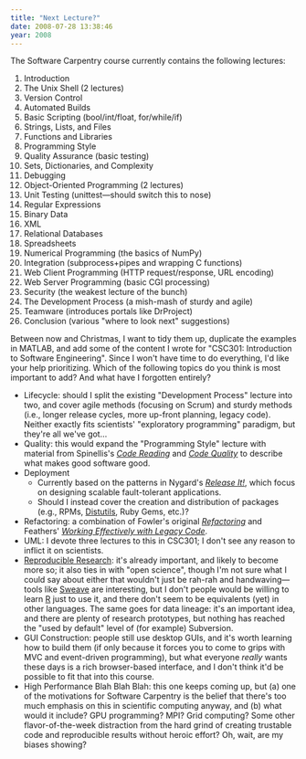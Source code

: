 ```yaml
---
title: "Next Lecture?"
date: 2008-07-28 13:38:46
year: 2008
---
```

The Software Carpentry course currently contains the following lectures:
<ol>
  <li>Introduction</li>
  <li>The Unix Shell (2 lectures)</li>
  <li>Version Control</li>
  <li>Automated Builds</li>
  <li>Basic Scripting (bool/int/float, for/while/if)</li>
  <li>Strings, Lists, and Files</li>
  <li>Functions and Libraries</li>
  <li>Programming Style</li>
  <li>Quality Assurance (basic testing)</li>
  <li>Sets, Dictionaries, and Complexity</li>
  <li>Debugging</li>
  <li>Object-Oriented Programming (2 lectures)</li>
  <li>Unit Testing (unittest—should switch this to nose)</li>
  <li>Regular Expressions</li>
  <li>Binary Data</li>
  <li>XML</li>
  <li>Relational Databases</li>
  <li>Spreadsheets</li>
  <li>Numerical Programming (the basics of NumPy)</li>
  <li>Integration (subprocess+pipes and wrapping C functions)</li>
  <li>Web Client Programming (HTTP request/response, URL encoding)</li>
  <li>Web Server Programming (basic CGI processing)</li>
  <li>Security (the weakest lecture of the bunch)</li>
  <li>The Development Process (a mish-mash of sturdy and agile)</li>
  <li>Teamware (introduces portals like DrProject)</li>
  <li>Conclusion (various "where to look next" suggestions)</li>
</ol>
Between now and Christmas, I want to tidy them up, duplicate the examples in MATLAB, and add some of the content I wrote for "CSC301: Introduction to Software Engineering".  Since I won't have time to do everything, I'd like your help prioritizing.  Which of the following topics do you think is most important to add?  And what have I forgotten entirely?
<ul>
  <li>Lifecycle: should I split the existing "Development Process" lecture into two, and cover agile methods (focusing on Scrum) and sturdy methods (i.e., longer release cycles, more up-front planning, legacy code). Neither exactly fits scientists' "exploratory programming" paradigm, but they're all we've got…</li>
  <li>Quality: this would expand the "Programming Style" lecture with material from Spinellis's <a href="http://www.amazon.com/Code-Reading-Perspective-Effective-Development/dp/0201799405"><cite>Code Reading</cite></a> and <a href="http://www.amazon.com/Code-Quality-Perspective-Effective-Development/dp/0321166078"><cite>Code Quality</cite></a> to describe what makes good software good.</li>
  <li>Deployment
<ul>
  <li>Currently based on the patterns in Nygard's <a href="http://www.amazon.com/Release-Production-Ready-Software-Pragmatic-Programmers/dp/0978739213"><cite>Release It!</cite></a>, which focus on designing scalable fault-tolerant applications.</li>
  <li>Should I instead cover the creation and distribution of packages (e.g., RPMs, <a href="http://docs.python.org/dist/dist.html">Distutils</a>, Ruby Gems, etc.)?</li>
</ul>
</li>
  <li>Refactoring: a combination of Fowler's original <a href="http://www.amazon.com/Refactoring-Improving-Existing-Addison-Wesley-Technology/dp/0201485672"><cite>Refactoring</cite></a> and Feathers' <a href="http://www.amazon.com/Working-Effectively-Legacy-Robert-Martin/dp/0131177052"><cite>Working Effectively with Legacy Code</cite></a>.</li>
  <li>UML: I devote three lectures to this in CSC301; I don't see any reason to inflict it on scientists.</li>
  <li><a href="http://www.reproducibleresearch.org">Reproducible Research</a>: it's already important, and likely to become more so; it also ties in with "open science", though I'm not sure what I could say about either that wouldn't just be rah-rah and handwaving—tools like <a href="http://www.statistik.lmu.de/~leisch/Sweave/">Sweave</a> are interesting, but I don't people would be willing to learn <a href="http://www.r-project.org/">R</a> just to use it, and there don't seem to be equivalents (yet) in other languages. The same goes for data lineage: it's an important idea, and there are plenty of research prototypes, but nothing has reached the "used by default" level of (for example) Subversion.</li>
  <li>GUI Construction: people still use desktop GUIs, and it's worth learning how to build them (if only because it forces you to come to grips with MVC and event-driven programming), but what everyone <em>really</em> wants these days is a rich browser-based interface, and I don't think it'd be possible to fit that into this course.</li>
  <li>High Performance Blah Blah Blah: this one keeps coming up, but (a) one of the motivations for Software Carpentry is the belief that there's too much emphasis on this in scientific computing anyway, and (b) what would it include?  GPU programming?  MPI?  Grid computing? Some other flavor-of-the-week distraction from the hard grind of creating trustable code and reproducible results without heroic effort?  Oh, wait, are my biases showing?</li>
</ul>
